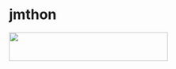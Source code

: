# jmthon

<p align="left"><a href="https://heroku.com/deploy?template=https://github.com/saif90mm/roz"> <img src="https://img.shields.io/badge/Deploy%20To%20Heroku-purple?style=for-the-badge&logo=heroku" width="320" height="58.45"/></a></p>
